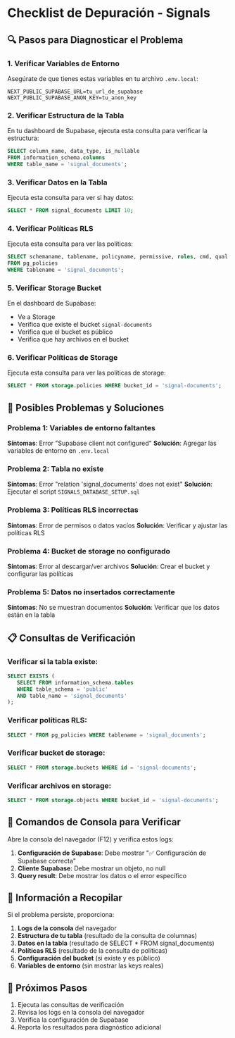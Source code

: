 # Checklist de Depuración - Signals

## 🔍 Pasos para Diagnosticar el Problema

### 1. Verificar Variables de Entorno
Asegúrate de que tienes estas variables en tu archivo `.env.local`:

```env
NEXT_PUBLIC_SUPABASE_URL=tu_url_de_supabase
NEXT_PUBLIC_SUPABASE_ANON_KEY=tu_anon_key
```

### 2. Verificar Estructura de la Tabla
En tu dashboard de Supabase, ejecuta esta consulta para verificar la estructura:

```sql
SELECT column_name, data_type, is_nullable 
FROM information_schema.columns 
WHERE table_name = 'signal_documents';
```

### 3. Verificar Datos en la Tabla
Ejecuta esta consulta para ver si hay datos:

```sql
SELECT * FROM signal_documents LIMIT 10;
```

### 4. Verificar Políticas RLS
Ejecuta esta consulta para ver las políticas:

```sql
SELECT schemaname, tablename, policyname, permissive, roles, cmd, qual 
FROM pg_policies 
WHERE tablename = 'signal_documents';
```

### 5. Verificar Storage Bucket
En el dashboard de Supabase:
- Ve a Storage
- Verifica que existe el bucket `signal-documents`
- Verifica que el bucket es público
- Verifica que hay archivos en el bucket

### 6. Verificar Políticas de Storage
Ejecuta esta consulta para ver las políticas de storage:

```sql
SELECT * FROM storage.policies WHERE bucket_id = 'signal-documents';
```

## 🐛 Posibles Problemas y Soluciones

### Problema 1: Variables de entorno faltantes
**Síntomas**: Error "Supabase client not configured"
**Solución**: Agregar las variables de entorno en `.env.local`

### Problema 2: Tabla no existe
**Síntomas**: Error "relation 'signal_documents' does not exist"
**Solución**: Ejecutar el script `SIGNALS_DATABASE_SETUP.sql`

### Problema 3: Políticas RLS incorrectas
**Síntomas**: Error de permisos o datos vacíos
**Solución**: Verificar y ajustar las políticas RLS

### Problema 4: Bucket de storage no configurado
**Síntomas**: Error al descargar/ver archivos
**Solución**: Crear el bucket y configurar las políticas

### Problema 5: Datos no insertados correctamente
**Síntomas**: No se muestran documentos
**Solución**: Verificar que los datos están en la tabla

## 📋 Consultas de Verificación

### Verificar si la tabla existe:
```sql
SELECT EXISTS (
   SELECT FROM information_schema.tables 
   WHERE table_schema = 'public' 
   AND table_name = 'signal_documents'
);
```

### Verificar políticas RLS:
```sql
SELECT * FROM pg_policies WHERE tablename = 'signal_documents';
```

### Verificar bucket de storage:
```sql
SELECT * FROM storage.buckets WHERE id = 'signal-documents';
```

### Verificar archivos en storage:
```sql
SELECT * FROM storage.objects WHERE bucket_id = 'signal-documents';
```

## 🔧 Comandos de Consola para Verificar

Abre la consola del navegador (F12) y verifica estos logs:

1. **Configuración de Supabase**: Debe mostrar "✅ Configuración de Supabase correcta"
2. **Cliente Supabase**: Debe mostrar un objeto, no null
3. **Query result**: Debe mostrar los datos o el error específico

## 📝 Información a Recopilar

Si el problema persiste, proporciona:

1. **Logs de la consola** del navegador
2. **Estructura de tu tabla** (resultado de la consulta de columnas)
3. **Datos en la tabla** (resultado de SELECT * FROM signal_documents)
4. **Políticas RLS** (resultado de la consulta de políticas)
5. **Configuración del bucket** (si existe y es público)
6. **Variables de entorno** (sin mostrar las keys reales)

## 🚀 Próximos Pasos

1. Ejecuta las consultas de verificación
2. Revisa los logs en la consola del navegador
3. Verifica la configuración de Supabase
4. Reporta los resultados para diagnóstico adicional
